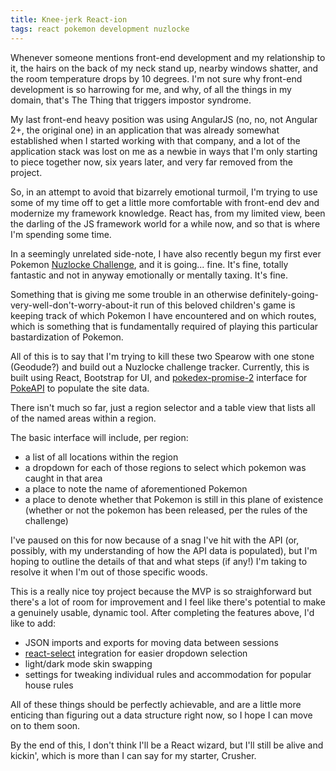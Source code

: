 ```yaml
---
title: Knee-jerk React-ion
tags: react pokemon development nuzlocke
---
```


Whenever someone mentions front-end development and my relationship to it, the hairs on the back of my neck stand up, nearby windows shatter, and the room temperature drops by 10 degrees.
I'm not sure why front-end development is so harrowing for me, and why, of all the things in my domain, that's The Thing that triggers impostor syndrome.

My last front-end heavy position was using AngularJS (no, no, not Angular 2+, the original one) in an application that was already somewhat established when I started working with that company,
and a lot of the application stack was lost on me as a newbie in ways that I'm only starting to piece together now, six years later, and very far removed from the project.

So, in an attempt to avoid that bizarrely emotional turmoil, I'm trying to use some of my time off to get a little more comfortable with front-end dev and modernize my framework knowledge.
React has, from my limited view, been the darling of the JS framework world for a while now, and so that is where I'm spending some time.

In a seemingly unrelated side-note, I have also recently begun my first ever Pokemon [Nuzlocke Challenge](https://bulbapedia.bulbagarden.net/wiki/Nuzlocke_Challenge), and it is going... fine. It's fine, totally fantastic and not in anyway emotionally or mentally taxing. It's fine.


Something that is giving me some trouble in an otherwise definitely-going-very-well-don't-worry-about-it run of this beloved children's game is keeping track of which Pokemon I have encountered and on which routes,
which is something that is fundamentally required of playing this particular bastardization of Pokemon.

All of this is to say that I'm trying to kill these two Spearow with one stone (Geodude?) and build out a Nuzlocke challenge tracker.
Currently, this is built using React, Bootstrap for UI, and [pokedex-promise-2](https://github.com/PokeAPI/pokedex-promise-v2) interface for [PokeAPI](https://pokeapi.co/) to populate the site data.

There isn't much so far, just a region selector and a table view that lists all of the named areas within a region.


The basic interface will include, per region:
  - a list of all locations within the region
  - a dropdown for each of those regions to select which pokemon was caught in that area
  - a place to note the name of aforementioned Pokemon
  - a place to denote whether that Pokemon is still in this plane of existence (whether or not the pokemon has been released, per the rules of the challenge)

I've paused on this for now because of a snag I've hit with the API (or, possibly, with my understanding of how the API data is populated), but I'm hoping to outline the details of that
and what steps (if any!) I'm taking to resolve it when I'm out of those specific woods.

This is a really nice toy project because the MVP is so straighforward but there's a lot of room for improvement and I feel like there's potential to make a genuinely usable, dynamic tool.
After completing the features above, I'd like to add:
  - JSON imports and exports for moving data between sessions
  - [react-select](https://react-select.com/home) integration for easier dropdown selection
  - light/dark mode skin swapping
  - settings for tweaking individual rules and accommodation for popular house rules

All of these things should be perfectly achievable, and are a little more enticing than figuring out a data structure right now, so I hope I can move on to them soon.

By the end of this, I don't think I'll be a React wizard, but I'll still be alive and kickin', which is more than I can say for my starter, Crusher.

